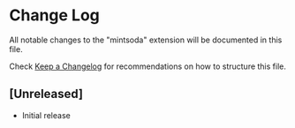 # Change Log

All notable changes to the "mintsoda" extension will be documented in this file.

Check [Keep a Changelog](http://keepachangelog.com/) for recommendations on how to structure this file.

## [Unreleased]

- Initial release
